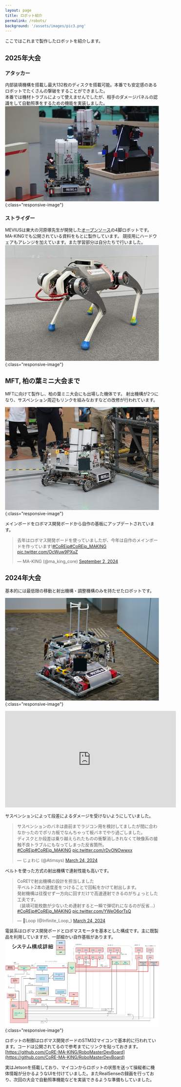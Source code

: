 ```yaml
---
layout: page
title: ロボット紹介
permalink: /robots/
background: '/assets/images/pic3.png'
---
```

<link rel="stylesheet" href="{{ '/assets/css/style.css' | relative_url }}">


ここではこれまで製作したロボットを紹介します。
## 2025年大会
### アタッカー
内部装填機構を搭載し最大132枚のディスクを搭載可能。本番でも安定感のあるロボットでたくさんの撃破をすることができました。  
本番では機材トラブルによって使えませんでしたが、相手のダメージパネルの認識をして自動照準をするための機能を実装しました。
![](/img/2025/attacker.jpg){:class="responsive-image"}

### ストライダー
MEVIUSは東大の河原塚先生が開発した[オープンソース](https://haraduka.github.io/mevius-hardware/)の4脚ロボットです。MA-KINGでも公開されている資料をもとに製作しています。
競技用にハードウェアもアレンジを加えています。また学習部分は自分たちで行いました。
![](/img/2025/MEVIUS.png){:class="responsive-image"}

## MFT, 柏の葉ミニ大会まで
MFTに向けて製作し、柏の葉ミニ大会にも出場した機体です。
射出機構が2つになり、サスペンション周辺もリンクを組みなおすなどの改修が行われています。

![](/img/2025/kashiwanoha_event3.JPG){:class="responsive-image"}

メインボードをロボマス開発ボードから自作の基板にアップデートされています。
<blockquote class="twitter-tweet"><p lang="ja" dir="ltr">去年はロボマス開発ボードを使っていましたが、今年は自作のメインボードを作っています!<a href="https://twitter.com/hashtag/CoREjp?src=hash&amp;ref_src=twsrc%5Etfw">#CoREjp</a><a href="https://twitter.com/hashtag/CoREjp_MAKING?src=hash&amp;ref_src=twsrc%5Etfw">#CoREjp_MAKING</a> <a href="https://t.co/OcWuw9PXuZ">pic.twitter.com/OcWuw9PXuZ</a></p>&mdash; MA-KING (@ma_king_core) <a href="https://twitter.com/ma_king_core/status/1830595782854230249?ref_src=twsrc%5Etfw">September 2, 2024</a></blockquote> <script async src="https://platform.twitter.com/widgets.js" charset="utf-8"></script>

## 2024年大会
基本的には最低限の移動と射出機構・調整機構のみを持たせたロボットです。  

![](/img/2024/machine2.JPG){:class="responsive-image"}
<iframe width="560" height="315" src="https://www.youtube.com/embed/g99aZ9_2WnY?si=asZpj99N2D4BiKRR" title="YouTube video player" frameborder="0" allow="accelerometer; autoplay; clipboard-write; encrypted-media; gyroscope; picture-in-picture; web-share" referrerpolicy="strict-origin-when-cross-origin" allowfullscreen></iframe>


サスペンションによって段差によるダメージを受けないようにしていました。
<blockquote class="twitter-tweet"><p lang="ja" dir="ltr">サスペンションのバネは直前までラジコン用を検討してましたが間に合わなかったのでポリカ板でなんちゃって板バネでやり過ごしました。<br>ディスクとか段差は乗り越えられたものの衝撃消しきれなくて映像系の接触不良トラブルにもなってしまった反省箇所。<a href="https://twitter.com/hashtag/CoREjp?src=hash&amp;ref_src=twsrc%5Etfw">#CoREjp</a><a href="https://twitter.com/hashtag/CoREjp_MAKING?src=hash&amp;ref_src=twsrc%5Etfw">#CoREjp_MAKING</a> <a href="https://t.co/rDvONOwwxx">pic.twitter.com/rDvONOwwxx</a></p>&mdash; じょわじ (@Atimsys) <a href="https://twitter.com/Atimsys/status/1771863501729878236?ref_src=twsrc%5Etfw">March 24, 2024</a></blockquote> <script async src="https://platform.twitter.com/widgets.js" charset="utf-8"></script>

ベルトを使った方式の射出機構で連射性能も高いです。
<blockquote class="twitter-tweet"><p lang="ja" dir="ltr">CoRE1で射出機構の設計を担当しました<br>平ベルト2本の速度差をつけることで回転をかけて射出します。<br>発射機構は往復せず一方向に回すだけで高速連射できるのがちょっとした工夫です。<br>（装填可能枚数が少ないため連射すると一瞬で弾切れになるのが反省…）<a href="https://twitter.com/hashtag/CoREjp?src=hash&amp;ref_src=twsrc%5Etfw">#CoREjp</a><a href="https://twitter.com/hashtag/CoREjp_MAKING?src=hash&amp;ref_src=twsrc%5Etfw">#CoREjp_MAKING</a> <a href="https://t.co/YWeO6orTsQ">pic.twitter.com/YWeO6orTsQ</a></p>&mdash; Loop (@Infinite_Loop_) <a href="https://twitter.com/Infinite_Loop_/status/1771882282548412797?ref_src=twsrc%5Etfw">March 24, 2024</a></blockquote> <script async src="https://platform.twitter.com/widgets.js" charset="utf-8"></script>

電装系はロボマス開発ボードとロボマスモータを基本とした構成です。主に既製品を利用していますが、一部細かい自作基板があります。
![](/img//2024/MA-KINGシステム構成図2024.jpg){:class="responsive-image"}

ロボットの制御はロボマス開発ボードのSTM32マイコンで基本的に行われています。コードは公開されてるので参考までにリンクを貼っておきます。  
[https://github.com/CoRE-MA-KING/RoboMasterDevBoard](https://github.com/CoRE-MA-KING/RoboMasterDevBoard)

実はJetsonを搭載しており、マイコンからロボットの状態を送って操縦者に機体情報が分かるようなUIを付けていました。またRealSenseの録画を行っており、次回の大会で自動照準機能などを実装できるような準備もしていました。
